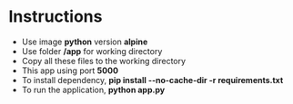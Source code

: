 # Instructions

- Use image **python** version **alpine**
- Use folder **/app** for working directory
- Copy all these files to the working directory
- This app using port **5000**
- To install dependency, **pip install --no-cache-dir -r requirements.txt**
- To run the application, **python app.py**
